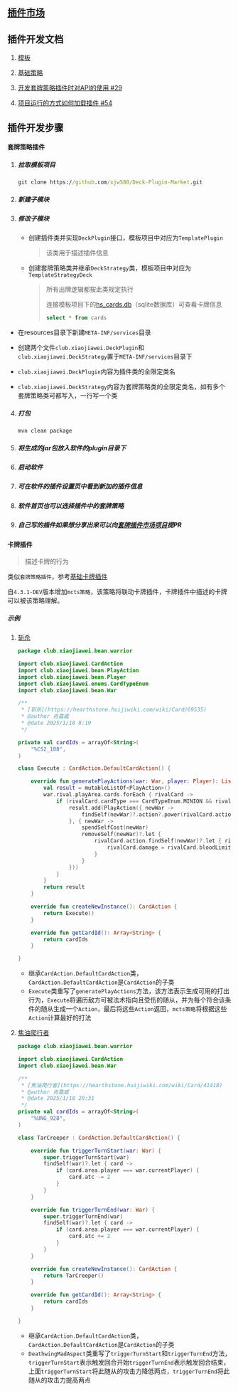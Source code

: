 ## [插件市场](https://github.com/xjw580/Deck-Plugin-Market/tree/master)



## 插件开发文档

1. [模板](https://github.com/xjw580/Deck-Plugin-Market/blob/master/Deck-Plugin-Template/src/main/kotlin/TemplateStrategyDeck.kt)

2. [基础策略](https://github.com/xjw580/Hearthstone-Script/blob/master/Hearthstone-Script-Base-Deck/src/main/kotlin/club/xiaojiawei/HsCommonDeckStrategy.kt)

3. [开发套牌策略插件时对API的使用 #29](https://github.com/xjw580/Hearthstone-Script/issues/29)

4. [项目运行的方式如何加载插件 #54](https://github.com/xjw580/Hearthstone-Script/issues/54)

   ## 

## 插件开发步骤

#### 套牌策略插件

1. ##### 拉取模板项目

   ```cmd
   git clone https://github.com/xjw580/Deck-Plugin-Market.git
   ```

2. ##### 新建子模块

3. ##### 修改子模块

   - 创建插件类并实现`DeckPlugin`接口，模板项目中对应为`TemplatePlugin`

     > 该类用于描述插件信息

   - 创建套牌策略类并继承`DeckStrategy`类，模板项目中对应为`TemplateStrategyDeck`

     > 所有出牌逻辑都按此类规定执行
     >
     >
     >
     > 连接模板项目下的[hs_cards.db](https://github.com/xjw580/Deck-Plugin-Market/blob/master/hs_cards.db)（sqlite数据库）可查看卡牌信息
     > ```sql
     > select * from cards
     > ```


- 在resources目录下新建`META-INF/services`目录

- 创建两个文件`club.xiaojiawei.DeckPlugin`和`club.xiaojiawei.DeckStrategy`置于`META-INF/services`目录下

- `club.xiaojiawei.DeckPlugin`内容为插件类的全限定类名

- `club.xiaojiawei.DeckStrategy`内容为套牌策略类的全限定类名，如有多个套牌策略类可都写入，一行写一个类

4. ##### 打包

   ```cmd
   mvn clean package
   ```

5. ##### 将生成的jar包放入软件的plugin目录下

6. ##### 启动软件

7. ##### 可在软件的插件设置页中看到新加的插件信息

8. ##### 软件首页也可以选择插件中的套牌策略

9. ##### 自己写的插件如果想分享出来可以向[套牌插件市场项目](https://github.com/xjw580/Deck-Plugin-Market)提PR



#### 卡牌插件

> 描述卡牌的行为

类似`套牌策略插件`，参考[基础卡牌插件](https://github.com/xjw580/Hearthstone-Script/tree/master/Hearthstone-Script-Base-Card)

自`4.3.1-DEV`版本增加`mcts策略`，该策略将联动卡牌插件，卡牌插件中描述的卡牌可以被该策略理解。

##### 示例

1. [斩杀](Hearthstone-Script-Base-Card/src/main/kotlin/club/xiaojiawei/bean/warrior/Execute.kt)

   ```kotlin
   package club.xiaojiawei.bean.warrior
   
   import club.xiaojiawei.CardAction
   import club.xiaojiawei.bean.PlayAction
   import club.xiaojiawei.bean.Player
   import club.xiaojiawei.enums.CardTypeEnum
   import club.xiaojiawei.bean.War
   
   /**
    * [斩杀](https://hearthstone.huijiwiki.com/wiki/Card/69535)
    * @author 肖嘉威
    * @date 2025/1/18 8:19
    */
   
   private val cardIds = arrayOf<String>(
       "%CS2_108",
   )
   
   class Execute : CardAction.DefaultCardAction() {
   
       override fun generatePlayActions(war: War, player: Player): List<PlayAction> {
           val result = mutableListOf<PlayAction>()
           war.rival.playArea.cards.forEach { rivalCard ->
               if (rivalCard.cardType === CardTypeEnum.MINION && rivalCard.canBeTargetedByRivalSpells() && rivalCard.isInjured()) {
                   result.add(PlayAction({ newWar ->
                       findSelf(newWar)?.action?.power(rivalCard.action.findSelf(newWar))
                   }, { newWar ->
                       spendSelfCost(newWar)
                       removeSelf(newWar)?.let {
                           rivalCard.action.findSelf(newWar)?.let { rivalCard->
                               rivalCard.damage = rivalCard.bloodLimit()
                           }
                       }
                   }))
               }
           }
           return result
       }
   
       override fun createNewInstance(): CardAction {
           return Execute()
       }
   
       override fun getCardId(): Array<String> {
           return cardIds
       }
   
   }
   ```

   - 继承`CardAction.DefaultCardAction`类，`CardAction.DefaultCardAction`是`CardAction`的子类
   - `Execute`类重写了`generatePlayActions`方法，该方法表示生成可用的打出行为，`Execute`将遍历敌方可被法术指向且受伤的随从，并为每个符合该条件的随从生成一个`Action`，最后将这些`Action`返回，`mcts策略`将根据这些`Action`计算最好的打法

2. [焦油爬行者](Hearthstone-Script-Base-Card/src/main/kotlin/club/xiaojiawei/bean/warrior/TarCreeper.kt)

   ```kotlin
   package club.xiaojiawei.bean.warrior
   
   import club.xiaojiawei.CardAction
   import club.xiaojiawei.bean.War
   
   /**
    * [焦油爬行者](https://hearthstone.huijiwiki.com/wiki/Card/41418)
    * @author 肖嘉威
    * @date 2025/1/18 20:31
    */
   private val cardIds = arrayOf<String>(
       "%UNG_928",
   )
   
   class TarCreeper : CardAction.DefaultCardAction() {
   
       override fun triggerTurnStart(war: War) {
           super.triggerTurnStart(war)
           findSelf(war)?.let { card ->
               if (card.area.player === war.currentPlayer) {
                   card.atc -= 2
               }
           }
       }
   
       override fun triggerTurnEnd(war: War) {
           super.triggerTurnEnd(war)
           findSelf(war)?.let { card ->
               if (card.area.player === war.currentPlayer) {
                   card.atc += 2
               }
           }
       }
   
       override fun createNewInstance(): CardAction {
           return TarCreeper()
       }
   
       override fun getCardId(): Array<String> {
           return cardIds
       }
   
   }
   ```
   
   - 继承`CardAction.DefaultCardAction`类，`CardAction.DefaultCardAction`是`CardAction`的子类
   - `DeathwingMadAspect`类重写了`triggerTurnStart`和`triggerTurnEnd`方法，`triggerTurnStart`表示触发回合开始`triggerTurnEnd`表示触发回合结束，上面`triggerTurnStart`将此随从的攻击力降低两点，`triggerTurnEnd`将此随从的攻击力提高两点
